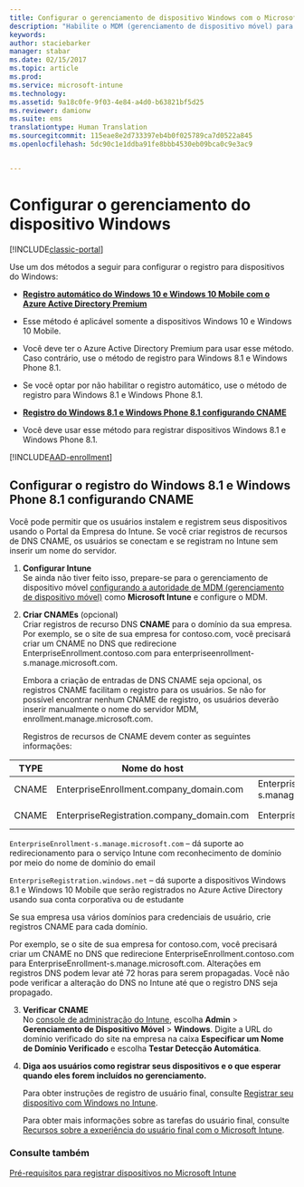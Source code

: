 ```yaml
---
title: Configurar o gerenciamento de dispositivo Windows com o Microsoft Intune | Microsoft Docs
description: "Habilite o MDM (gerenciamento de dispositivo móvel) para dispositivos Windows com o Microsoft Intune."
keywords: 
author: staciebarker
manager: stabar
ms.date: 02/15/2017
ms.topic: article
ms.prod: 
ms.service: microsoft-intune
ms.technology: 
ms.assetid: 9a18c0fe-9f03-4e84-a4d0-b63821bf5d25
ms.reviewer: damionw
ms.suite: ems
translationtype: Human Translation
ms.sourcegitcommit: 115eae8e2d733397eb4b0f025789ca7d0522a845
ms.openlocfilehash: 5dc90c1e1ddba91fe8bbb4530eb09bca0c9e3ac9


---
```


# <a name="set-up-windows-device-management"></a>Configurar o gerenciamento do dispositivo Windows

[!INCLUDE[classic-portal](../includes/classic-portal.md)]

Use um dos métodos a seguir para configurar o registro para dispositivos do Windows:

- [**Registro automático do Windows 10 e Windows 10 Mobile com o Azure Active Directory Premium**](#set-up-windows-10-and-windows-10-mobile-automatic-enrollment-with-azure-active-directory-premium) 
 -  Esse método é aplicável somente a dispositivos Windows 10 e Windows 10 Mobile.
 -  Você deve ter o Azure Active Directory Premium para usar esse método. Caso contrário, use o método de registro para Windows 8.1 e Windows Phone 8.1.
 -  Se você optar por não habilitar o registro automático, use o método de registro para Windows 8.1 e Windows Phone 8.1.


- [**Registro do Windows 8.1 e Windows Phone 8.1 configurando CNAME**](#set-up-windows-81-and-windows-phone-81-enrollment-by-configuring-cname) 
 - Você deve usar esse método para registrar dispositivos Windows 8.1 e Windows Phone 8.1.

[!INCLUDE[AAD-enrollment](../includes/win10-automatic-enrollment-aad.md)]

## <a name="set-up-windows-81-and-windows-phone-81-enrollment-by-configuring-cname"></a>Configurar o registro do Windows 8.1 e Windows Phone 8.1 configurando CNAME
Você pode permitir que os usuários instalem e registrem seus dispositivos usando o Portal da Empresa do Intune. Se você criar registros de recursos de DNS CNAME, os usuários se conectam e se registram no Intune sem inserir um nome do servidor.

1. **Configurar Intune**<br>
Se ainda não tiver feito isso, prepare-se para o gerenciamento de dispositivo móvel [configurando a autoridade de MDM (gerenciamento de dispositivo móvel)](prerequisites-for-enrollment.md#step-2-set-mdm-authority) como **Microsoft Intune** e configure o MDM.

2. **Criar CNAMEs** (opcional)<br>
Criar registros de recurso DNS **CNAME** para o domínio da sua empresa. Por exemplo, se o site de sua empresa for contoso.com, você precisará criar um CNAME no DNS que redirecione EnterpriseEnrollment.contoso.com para enterpriseenrollment-s.manage.microsoft.com.

    Embora a criação de entradas de DNS CNAME seja opcional, os registros CNAME facilitam o registro para os usuários. Se não for possível encontrar nenhum CNAME de registro, os usuários deverão inserir manualmente o nome do servidor MDM, enrollment.manage.microsoft.com.    

    Registros de recursos de CNAME devem conter as seguintes informações:

  |TYPE|Nome do host|Aponta para|TTL|
  |--------|-------------|-------------|-------|
  |CNAME|EnterpriseEnrollment.company_domain.com|EnterpriseEnrollment-s.manage.microsoft.com |1 hora|
  |CNAME|EnterpriseRegistration.company_domain.com|EnterpriseRegistration.windows.net|1 hora|

  `EnterpriseEnrollment-s.manage.microsoft.com` – dá suporte ao redirecionamento para o serviço Intune com reconhecimento de domínio por meio do nome de domínio do email

  `EnterpriseRegistration.windows.net` – dá suporte a dispositivos Windows 8.1 e Windows 10 Mobile que serão registrados no Azure Active Directory usando sua conta corporativa ou de estudante

  Se sua empresa usa vários domínios para credenciais de usuário, crie registros CNAME para cada domínio.

  Por exemplo, se o site de sua empresa for contoso.com, você precisará criar um CNAME no DNS que redirecione EnterpriseEnrollment.contoso.com para EnterpriseEnrollment-s.manage.microsoft.com. Alterações em registros DNS podem levar até 72 horas para serem propagadas. Você não pode verificar a alteração do DNS no Intune até que o registro DNS seja propagado.

3.  **Verificar CNAME**<br>No [console de administração do Intune](http://manage.microsoft.com), escolha **Admin** &gt; **Gerenciamento de Dispositivo Móvel** &gt; **Windows**. Digite a URL do domínio verificado do site na empresa na caixa **Especificar um Nome de Domínio Verificado** e escolha **Testar Detecção Automática**.

4.  **Diga aos usuários como registrar seus dispositivos e o que esperar quando eles forem incluídos no gerenciamento.**

    Para obter instruções de registro de usuário final, consulte [Registrar seu dispositivo com Windows no Intune](https://docs.microsoft.com/intune/enduser/enroll-your-device-in-intune-windows).

    Para obter mais informações sobre as tarefas do usuário final, consulte [Recursos sobre a experiência do usuário final com o Microsoft Intune](https://docs.microsoft.com/intune/deploy-use/what-to-tell-your-end-users-about-using-microsoft-intune).


### <a name="see-also"></a>Consulte também
[Pré-requisitos para registrar dispositivos no Microsoft Intune](prerequisites-for-enrollment.md)



<!--HONumber=Feb17_HO3-->


